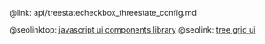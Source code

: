 @link: api/treestatecheckbox_threestate_config.md

@seolinktop: [javascript ui components library](https://webix.com)
@seolink: [tree grid ui](https://webix.com/widget/treetable/)
